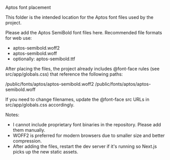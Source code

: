 Aptos font placement

This folder is the intended location for the Aptos font files used by the project.

Please add the Aptos SemiBold font files here. Recommended file formats for web use:

- aptos-semibold.woff2
- aptos-semibold.woff
- optionally: aptos-semibold.ttf

After placing the files, the project already includes @font-face rules (see src/app/globals.css) that reference the following paths:

/public/fonts/aptos/aptos-semibold.woff2
/public/fonts/aptos/aptos-semibold.woff

If you need to change filenames, update the @font-face src URLs in src/app/globals.css accordingly.

Notes:
- I cannot include proprietary font binaries in the repository. Please add them manually.
- WOFF2 is preferred for modern browsers due to smaller size and better compression.
- After adding the files, restart the dev server if it's running so Next.js picks up the new static assets.
